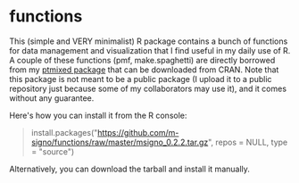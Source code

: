 # functions
This (simple and VERY minimalist) R package  contains a bunch of functions for data management and visualization that I find useful in my daily use of R. 
A couple of these functions (pmf, make.spaghetti) are directly borrowed from my [ptmixed package](https://github.com/m-signo/ptmixed) that can be downloaded from CRAN.
Note that this package is not meant to be a public package (I upload it to a public repository just because some of my collaborators may use it), and it comes without any guarantee.

Here's how you can install it from the R console:

> install.packages("https://github.com/m-signo/functions/raw/master/msigno_0.2.2.tar.gz", repos = NULL, type = "source")

Alternatively, you can download the tarball and install it manually.

